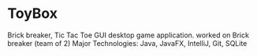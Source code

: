 # ToyBox
Brick breaker, Tic Tac Toe GUI desktop game application. worked on Brick breaker (team of 2) Major Technologies: Java, JavaFX, IntelliJ, Git, SQLite
